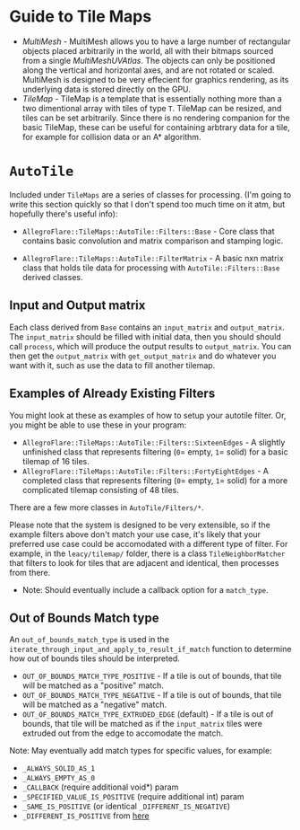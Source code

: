 # Guide to Tile Maps

- *MultiMesh* - MultiMesh allows you to have a large number of rectangular
  objects placed arbitrarily in the world, all with their bitmaps sourced from a single
  *MultiMeshUVAtlas*.  The objects can only be positioned along the vertical and
  horizontal axes, and are not rotated or scaled. MultiMesh is designed to be
  very effecient for graphics rendering, as its underlying data is stored directly on
  the GPU.
- *TileMap* - TileMap is a template that is essentially nothing more than a two
  dimentional array with tiles of type `T`.  TileMap can be resized, and tiles
  can be set arbitrarily.  Since there is no rendering companion for the basic
  TileMap, these can be useful for containing arbtrary data for a tile, for
  example for collision data or an A\* algorithm.

# `AutoTile`

Included under `TileMaps` are a series of classes for processing.  (I'm going to
write this section quickly so that I don't spend too much time on it atm, but
hopefully there's useful info):

- `AllegroFlare::TileMaps::AutoTile::Filters::Base` - Core class that contains
  basic convolution and matrix comparison and stamping logic.

- `AllegroFlare::TileMaps::AutoTile::FilterMatrix` - A basic nxn matrix class
  that holds tile data for processing with `AutoTile::Filters::Base` derived classes.


## Input and Output matrix

Each class derived from `Base` contains an `input_matrix` and `output_matrix`.
The `input_matrix` should be filled with initial data, then you should should call `process`, which will produce
the output results to `output_matrix`.  You can then get the `output_matrix`
with `get_output_matrix` and do whatever you want with it, such as use the data to fill another tilemap.


## Examples of Already Existing Filters

You might look at these as examples of how to setup your autotile filter. Or,
you might be able to use these in your program:

- `AllegroFlare::TileMaps::AutoTile::Filters::SixteenEdges` - A slightly
  unfinished class that represents filtering (`0`= empty, `1`= solid) for a basic tilemap 
  of 16 tiles.
- `AllegroFlare::TileMaps::AutoTile::Filters::FortyEightEdges` - A completed
  class that represents filtering (`0`= empty, `1`= solid) for a more
  complicated tilemap consisting of 48 tiles.

There are a few more classes in `AutoTile/Filters/*`.

Please note that the system is designed to be very extensible, so if the example
filters above don't match your use case, it's likely that your preferred use
case could be accomodated with a different type of filter.  For example, in the
`leacy/tilemap/` folder, there is a class `TileNeighborMatcher` that filters to look for tiles that
are adjacent and identical, then processes from there.

- Note: Should eventually include a callback option for a `match_type`.

## Out of Bounds Match type

An `out_of_bounds_match_type` is used in the `iterate_through_input_and_apply_to_result_if_match` function
to determine how out of bounds tiles should be interpreted.

- `OUT_OF_BOUNDS_MATCH_TYPE_POSITIVE` - If a tile is out of bounds, that tile will
  be matched as a "positive" match.
- `OUT_OF_BOUNDS_MATCH_TYPE_NEGATIVE` - If a tile is out of bounds, that tile will
  be matched as a "negative" match.
- `OUT_OF_BOUNDS_MATCH_TYPE_EXTRUDED_EDGE` (default) - If a tile is out of bounds, that tile will
  be matched as if the `input_matrix` tiles were extruded out from the edge to
  accomodate the match.

Note: May eventually add match types for specific values, for example:
 - `_ALWAYS_SOLID_AS_1`
 - `_ALWAYS_EMPTY_AS_0`
 - `_CALLBACK` (require additional void*) param
 - `_SPECIFIED_VALUE_IS_POSITIVE` (require additional int) param
 - `_SAME_IS_POSITIVE` (or identical `_DIFFERENT_IS_NEGATIVE`)
 - `_DIFFERENT_IS_POSITIVE` from
   [here](https://github.com/allegroflare/allegro_flare/blob/master/legacy/tilemap/include/tilemap/lib/TileNeighborMatcher.hpp#L10-L12)
